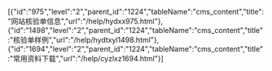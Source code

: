 [{"id":"975","level":"2","parent_id":"1224","tableName":"cms_content","title":"网站核验单信息","url":"/help/hydxx975.html"},{"id":"1498","level":"2","parent_id":"1224","tableName":"cms_content","title":"核验单样例","url":"/help/hydtxyl1498.html"},{"id":"1694","level":"2","parent_id":"1224","tableName":"cms_content","title":"常用资料下载","url":"/help/cyzlxz1694.html"}]